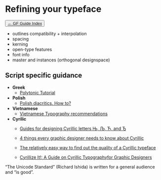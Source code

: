 # Refining your typeface

<button class="button button-i"><a href="./index">&larr; GF Guide Index</a></button>

<div class="page-body">

-   outlines compatibility + interpolation
-   spacing
-   kerning
-   open-type features
-   font info
-   master and instances (orthogonal designspace)

## Script specific guidance

-   **Greek**
    -   [Polytonic Tutorial](https://github.com/irenevl/Polytonic-tutorial)
-   **Polish**
    -   [Polish diacritics. How to?](https://www.twardoch.com/download/polishhowto/)
-   **Vietnamese**
    -   [Vietnamese Typography recommendations](https://vietnamesetypography.com/type-recommendations/)
-   **Cyrilic**
    -   [Guides for designing Cyrillic letters Њ, Љ, Ћ, and Ђ](https://typedrawers.com/discussion/3502/guides-for-designing-cyrillic-letters-Њ-Љ-Ћ-and-Ђ)

    

    -   [4 things every graphic designer needs to know about Cyrillic](https://www.fontsmith.com/blog/2017/05/24/4-things-every-graphic-designer-needs-to-know-about-cyrillic)

    

    -   [The relatively easy way to find out the quality of a Cyrillic typeface](https://leksandra.livejournal.com/115861.html)

    

    -   [Cyrillize It!: A Guide on Cyrillic Typographyfor Graphic Designers](https://books.google.com.co/books/about/Cyrillize_It.html?id=M0KBzgEACAAJ&redir_esc=y)

“The Unicode Standard” (Richard Ishida) is written for a general audience and “is good”.
